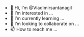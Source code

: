 - 👋 Hi, I’m @Vladimirsantanagil
- 👀 I’m interested in ...
- 🌱 I’m currently learning ...
- 💞️ I’m looking to collaborate on ...
- 📫 How to reach me ...

<!---
Vladimirsantanagil/Vladimirsantanagil is a ✨ special ✨ repository because its `README.md` (this file) appears on your GitHub profile.
You can click the Preview link to take a look at your changes.
--->
